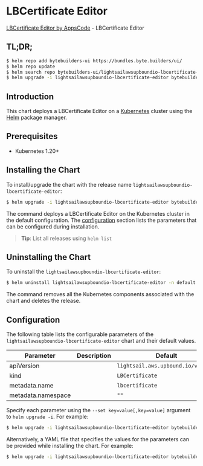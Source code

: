 # LBCertificate Editor

[LBCertificate Editor by AppsCode](https://byte.builders) - LBCertificate Editor

## TL;DR;

```bash
$ helm repo add bytebuilders-ui https://bundles.byte.builders/ui/
$ helm repo update
$ helm search repo bytebuilders-ui/lightsailawsupboundio-lbcertificate-editor --version=v0.4.18
$ helm upgrade -i lightsailawsupboundio-lbcertificate-editor bytebuilders-ui/lightsailawsupboundio-lbcertificate-editor -n default --create-namespace --version=v0.4.18
```

## Introduction

This chart deploys a LBCertificate Editor on a [Kubernetes](http://kubernetes.io) cluster using the [Helm](https://helm.sh) package manager.

## Prerequisites

- Kubernetes 1.20+

## Installing the Chart

To install/upgrade the chart with the release name `lightsailawsupboundio-lbcertificate-editor`:

```bash
$ helm upgrade -i lightsailawsupboundio-lbcertificate-editor bytebuilders-ui/lightsailawsupboundio-lbcertificate-editor -n default --create-namespace --version=v0.4.18
```

The command deploys a LBCertificate Editor on the Kubernetes cluster in the default configuration. The [configuration](#configuration) section lists the parameters that can be configured during installation.

> **Tip**: List all releases using `helm list`

## Uninstalling the Chart

To uninstall the `lightsailawsupboundio-lbcertificate-editor`:

```bash
$ helm uninstall lightsailawsupboundio-lbcertificate-editor -n default
```

The command removes all the Kubernetes components associated with the chart and deletes the release.

## Configuration

The following table lists the configurable parameters of the `lightsailawsupboundio-lbcertificate-editor` chart and their default values.

|     Parameter      | Description |                    Default                    |
|--------------------|-------------|-----------------------------------------------|
| apiVersion         |             | <code>lightsail.aws.upbound.io/v1beta1</code> |
| kind               |             | <code>LBCertificate</code>                    |
| metadata.name      |             | <code>lbcertificate</code>                    |
| metadata.namespace |             | <code>""</code>                               |


Specify each parameter using the `--set key=value[,key=value]` argument to `helm upgrade -i`. For example:

```bash
$ helm upgrade -i lightsailawsupboundio-lbcertificate-editor bytebuilders-ui/lightsailawsupboundio-lbcertificate-editor -n default --create-namespace --version=v0.4.18 --set apiVersion=lightsail.aws.upbound.io/v1beta1
```

Alternatively, a YAML file that specifies the values for the parameters can be provided while
installing the chart. For example:

```bash
$ helm upgrade -i lightsailawsupboundio-lbcertificate-editor bytebuilders-ui/lightsailawsupboundio-lbcertificate-editor -n default --create-namespace --version=v0.4.18 --values values.yaml
```
